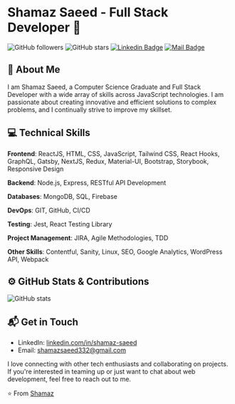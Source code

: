 # Shamaz Saeed - Full Stack Developer 👋

![GitHub followers](https://img.shields.io/github/followers/shamaz332?style=social)
![GitHub stars](https://img.shields.io/github/stars/shamaz332?style=social)
[![Linkedin Badge](https://img.shields.io/badge/-shamazsaeed-blue?style=flat-square&logo=Linkedin&logoColor=white&link=https://www.linkedin.com/in/shamaz-saeed/)](https://www.linkedin.com/in/shamaz-saeed/)
[![Mail Badge](https://img.shields.io/badge/-shamazsaeed332@gmail.com-c14438?style=flat-square&logo=Gmail&logoColor=white&link=mailto:shamazsaeed332@gmail.com)](mailto:shamazsaeed332@gmail.com)

## 🧔 About Me 

I am Shamaz Saeed, a Computer Science Graduate and Full Stack Developer with a wide array of skills across JavaScript technologies. I am passionate about creating innovative and efficient solutions to complex problems, and I continually strive to improve my skillset.

## 💻 Technical Skills

**Frontend**: ReactJS, HTML, CSS, JavaScript, Tailwind CSS, React Hooks, GraphQL, Gatsby, NextJS, Redux, Material-UI, Bootstrap, Storybook, Responsive Design

**Backend**: Node.js, Express, RESTful API Development

**Databases**: MongoDB, SQL, Firebase

**DevOps**: GIT, GitHub, CI/CD

**Testing**: Jest, React Testing Library

**Project Management**: JIRA, Agile Methodologies, TDD

**Other Skills**: Contentful, Sanity, Linux, SEO, Google Analytics, WordPress API, Webpack

## ⚙️ GitHub Stats & Contributions

![GitHub stats](https://github-readme-stats.vercel.app/api?username=shamaz332&show_icons=true&theme=dracula)

## 📬 Get in Touch 

- LinkedIn: [linkedin.com/in/shamaz-saeed](https://www.linkedin.com/in/shamaz-saeed/)
- Email: [shamazsaeed332@gmail.com](mailto:shamazsaeed332@gmail.com)

I love connecting with other tech enthusiasts and collaborating on projects. If you're interested in teaming up or just want to chat about web development, feel free to reach out to me.

⭐️ From [Shamaz](https://github.com/shamaz332)
